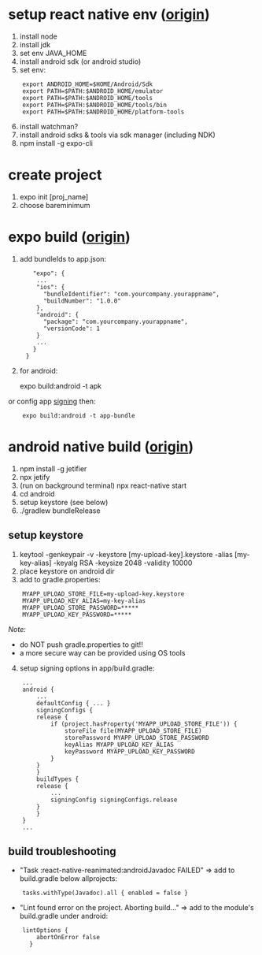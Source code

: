 # setup react native env ([origin](https://reactnative.dev/docs/environment-setup))
1. install node
2. install jdk
3. set env JAVA_HOME
4. install android sdk (or android studio)
5. set env:
```
	export ANDROID_HOME=$HOME/Android/Sdk
	export PATH=$PATH:$ANDROID_HOME/emulator
	export PATH=$PATH:$ANDROID_HOME/tools
	export PATH=$PATH:$ANDROID_HOME/tools/bin
	export PATH=$PATH:$ANDROID_HOME/platform-tools
```
6. install watchman?
7. install android sdks & tools via sdk manager (including NDK)
8. npm install -g expo-cli

# create project
1. expo init [proj_name]
2. choose bareminimum

# expo build ([origin](https://docs.expo.io/distribution/building-standalone-apps/#__next))
1. add bundleIds to app.json:
```	 {
	   "expo": {
	    ...
	    "ios": {
	      "bundleIdentifier": "com.yourcompany.yourappname",
	      "buildNumber": "1.0.0"
	    },
	    "android": {
	      "package": "com.yourcompany.yourappname",
	      "versionCode": 1
	    }
	    ...
	   }
	 }
```

2. for android:

	expo build:android -t apk
	
or config app [signing](https://docs.expo.io/distribution/app-signing/) then:

		expo build:android -t app-bundle 

# android native build ([origin](https://reactnative.dev/docs/signed-apk-android))
1. npm install -g jetifier
2. npx jetify
3. (run on background terminal) npx react-native start
4. cd android
5. setup keystore (see below) 
6. ./gradlew bundleRelease

## setup keystore
1. keytool -genkeypair -v -keystore [my-upload-key].keystore -alias [my-key-alias] -keyalg RSA -keysize 2048 -validity 10000
2. place keystore on android dir
3. add to gradle.properties:
```
	MYAPP_UPLOAD_STORE_FILE=my-upload-key.keystore
	MYAPP_UPLOAD_KEY_ALIAS=my-key-alias
	MYAPP_UPLOAD_STORE_PASSWORD=*****
	MYAPP_UPLOAD_KEY_PASSWORD=*****
```
*Note:*
* do NOT push gradle.properties to git!!
* a more secure way can be provided using OS tools
4. setup signing options in app/build.gradle:
```
	...
	android {
	    ...
	    defaultConfig { ... }
	    signingConfigs {
		release {
		    if (project.hasProperty('MYAPP_UPLOAD_STORE_FILE')) {
		        storeFile file(MYAPP_UPLOAD_STORE_FILE)
		        storePassword MYAPP_UPLOAD_STORE_PASSWORD
		        keyAlias MYAPP_UPLOAD_KEY_ALIAS
		        keyPassword MYAPP_UPLOAD_KEY_PASSWORD
		    }
		}
	    }
	    buildTypes {
		release {
		    ...
		    signingConfig signingConfigs.release
		}
	    }
	}
	...
```

## build troubleshooting
* "Task :react-native-reanimated:androidJavadoc FAILED" => add to build.gradle below allprojects:
```
	tasks.withType(Javadoc).all { enabled = false }
```
* "Lint found error on the project. Aborting build..." => add to the module's build.gradle under android:
```
	lintOptions {
	    abortOnError false
	  }
```
